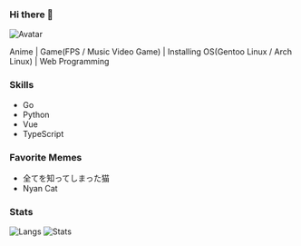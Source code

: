 ### Hi there 👋

<!--
**mopeneko/mopeneko** is a ✨ _special_ ✨ repository because its `README.md` (this file) appears on your GitHub profile.

Here are some ideas to get you started:

- 🔭 I’m currently working on ...
- 🌱 I’m currently learning ...
- 👯 I’m looking to collaborate on ...
- 🤔 I’m looking for help with ...
- 💬 Ask me about ...
- 📫 How to reach me: ...
- 😄 Pronouns: ...
- ⚡ Fun fact: ...
-->

![Avatar](https://github.com/mopeneko.png)

Anime | Game(FPS / Music Video Game) | Installing OS(Gentoo Linux / Arch Linux) | Web Programming

### Skills

- Go
- Python
- Vue
- TypeScript

### Favorite Memes

- 全てを知ってしまった猫
- Nyan Cat

### Stats

![Langs](https://github-readme-stats.vercel.app/api/top-langs?username=mopeneko&theme=tokyonight)
![Stats](https://github-readme-stats.vercel.app/api?username=mopeneko&theme=tokyonight)
